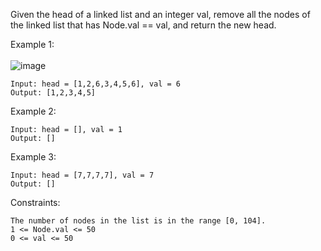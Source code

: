 Given the head of a linked list and an integer val, remove all the nodes of the linked list that has Node.val == val, and return the new head.

 

Example 1: \
\
![image](https://user-images.githubusercontent.com/86098096/188275999-87ef7629-c88a-42d8-bedb-67d128445e9e.png)

```
Input: head = [1,2,6,3,4,5,6], val = 6
Output: [1,2,3,4,5]
```
Example 2:
```
Input: head = [], val = 1
Output: []
```
Example 3:
```
Input: head = [7,7,7,7], val = 7
Output: []
 ```

Constraints:
```
The number of nodes in the list is in the range [0, 104].
1 <= Node.val <= 50
0 <= val <= 50
```
